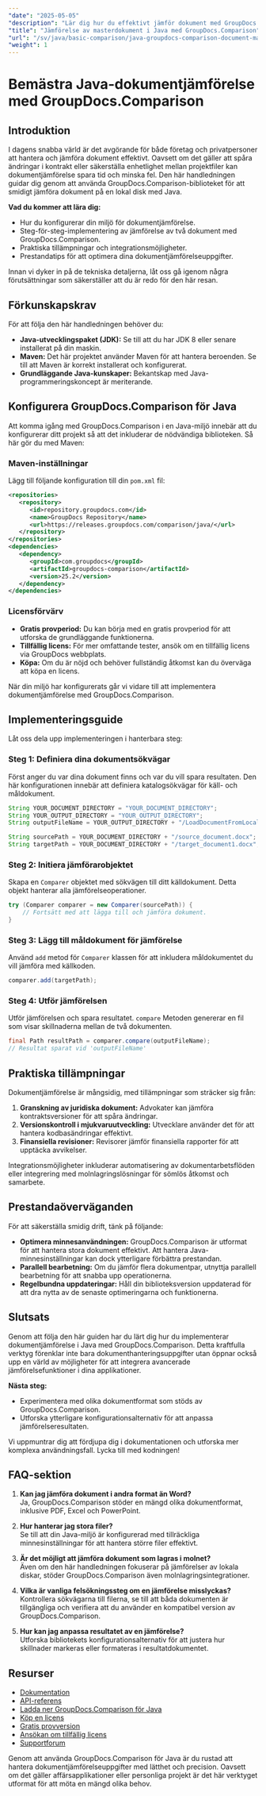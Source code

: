 ```yaml
---
"date": "2025-05-05"
"description": "Lär dig hur du effektivt jämför dokument med GroupDocs.Comparison i Java. Den här guiden behandlar installation, implementering och prestandaoptimering."
"title": "Jämförelse av masterdokument i Java med GroupDocs.Comparison"
"url": "/sv/java/basic-comparison/java-groupdocs-comparison-document-management-guide/"
"weight": 1
---
```


# Bemästra Java-dokumentjämförelse med GroupDocs.Comparison

## Introduktion

I dagens snabba värld är det avgörande för både företag och privatpersoner att hantera och jämföra dokument effektivt. Oavsett om det gäller att spåra ändringar i kontrakt eller säkerställa enhetlighet mellan projektfiler kan dokumentjämförelse spara tid och minska fel. Den här handledningen guidar dig genom att använda GroupDocs.Comparison-biblioteket för att smidigt jämföra dokument på en lokal disk med Java.

**Vad du kommer att lära dig:**
- Hur du konfigurerar din miljö för dokumentjämförelse.
- Steg-för-steg-implementering av jämförelse av två dokument med GroupDocs.Comparison.
- Praktiska tillämpningar och integrationsmöjligheter.
- Prestandatips för att optimera dina dokumentjämförelseuppgifter.

Innan vi dyker in på de tekniska detaljerna, låt oss gå igenom några förutsättningar som säkerställer att du är redo för den här resan.

## Förkunskapskrav

För att följa den här handledningen behöver du:

- **Java-utvecklingspaket (JDK):** Se till att du har JDK 8 eller senare installerat på din maskin.
- **Maven:** Det här projektet använder Maven för att hantera beroenden. Se till att Maven är korrekt installerat och konfigurerat.
- **Grundläggande Java-kunskaper:** Bekantskap med Java-programmeringskoncept är meriterande.

## Konfigurera GroupDocs.Comparison för Java

Att komma igång med GroupDocs.Comparison i en Java-miljö innebär att du konfigurerar ditt projekt så att det inkluderar de nödvändiga biblioteken. Så här gör du med Maven:

### Maven-inställningar

Lägg till följande konfiguration till din `pom.xml` fil:

```xml
<repositories>
   <repository>
      <id>repository.groupdocs.com</id>
      <name>GroupDocs Repository</name>
      <url>https://releases.groupdocs.com/comparison/java/</url>
   </repository>
</repositories>
<dependencies>
   <dependency>
      <groupId>com.groupdocs</groupId>
      <artifactId>groupdocs-comparison</artifactId>
      <version>25.2</version>
   </dependency>
</dependencies>
```

### Licensförvärv

- **Gratis provperiod:** Du kan börja med en gratis provperiod för att utforska de grundläggande funktionerna.
- **Tillfällig licens:** För mer omfattande tester, ansök om en tillfällig licens via GroupDocs webbplats.
- **Köpa:** Om du är nöjd och behöver fullständig åtkomst kan du överväga att köpa en licens.

När din miljö har konfigurerats går vi vidare till att implementera dokumentjämförelse med GroupDocs.Comparison.

## Implementeringsguide

Låt oss dela upp implementeringen i hanterbara steg:

### Steg 1: Definiera dina dokumentsökvägar

Först anger du var dina dokument finns och var du vill spara resultaten. Den här konfigurationen innebär att definiera katalogsökvägar för käll- och måldokument.

```java
String YOUR_DOCUMENT_DIRECTORY = "YOUR_DOCUMENT_DIRECTORY";
String YOUR_OUTPUT_DIRECTORY = "YOUR_OUTPUT_DIRECTORY";
String outputFileName = YOUR_OUTPUT_DIRECTORY + "/LoadDocumentFromLocalDisc_result.docx";

String sourcePath = YOUR_DOCUMENT_DIRECTORY + "/source_document.docx";
String targetPath = YOUR_DOCUMENT_DIRECTORY + "/target_document1.docx";
```

### Steg 2: Initiera jämförarobjektet

Skapa en `Comparer` objektet med sökvägen till ditt källdokument. Detta objekt hanterar alla jämförelseoperationer.

```java
try (Comparer comparer = new Comparer(sourcePath)) {
    // Fortsätt med att lägga till och jämföra dokument.
}
```

### Steg 3: Lägg till måldokument för jämförelse

Använd `add` metod för `Comparer` klassen för att inkludera måldokumentet du vill jämföra med källkoden.

```java
comparer.add(targetPath);
```

### Steg 4: Utför jämförelsen

Utför jämförelsen och spara resultatet. `compare` Metoden genererar en fil som visar skillnaderna mellan de två dokumenten.

```java
final Path resultPath = comparer.compare(outputFileName);
// Resultat sparat vid 'outputFileName'
```

## Praktiska tillämpningar

Dokumentjämförelse är mångsidig, med tillämpningar som sträcker sig från:

1. **Granskning av juridiska dokument:** Advokater kan jämföra kontraktsversioner för att spåra ändringar.
2. **Versionskontroll i mjukvaruutveckling:** Utvecklare använder det för att hantera kodbasändringar effektivt.
3. **Finansiella revisioner:** Revisorer jämför finansiella rapporter för att upptäcka avvikelser.

Integrationsmöjligheter inkluderar automatisering av dokumentarbetsflöden eller integrering med molnlagringslösningar för sömlös åtkomst och samarbete.

## Prestandaöverväganden

För att säkerställa smidig drift, tänk på följande:

- **Optimera minnesanvändningen:** GroupDocs.Comparison är utformat för att hantera stora dokument effektivt. Att hantera Java-minnesinställningar kan dock ytterligare förbättra prestandan.
- **Parallell bearbetning:** Om du jämför flera dokumentpar, utnyttja parallell bearbetning för att snabba upp operationerna.
- **Regelbundna uppdateringar:** Håll din biblioteksversion uppdaterad för att dra nytta av de senaste optimeringarna och funktionerna.

## Slutsats

Genom att följa den här guiden har du lärt dig hur du implementerar dokumentjämförelse i Java med GroupDocs.Comparison. Detta kraftfulla verktyg förenklar inte bara dokumenthanteringsuppgifter utan öppnar också upp en värld av möjligheter för att integrera avancerade jämförelsefunktioner i dina applikationer.

**Nästa steg:**
- Experimentera med olika dokumentformat som stöds av GroupDocs.Comparison.
- Utforska ytterligare konfigurationsalternativ för att anpassa jämförelseresultaten.

Vi uppmuntrar dig att fördjupa dig i dokumentationen och utforska mer komplexa användningsfall. Lycka till med kodningen!

## FAQ-sektion

1. **Kan jag jämföra dokument i andra format än Word?**  
   Ja, GroupDocs.Comparison stöder en mängd olika dokumentformat, inklusive PDF, Excel och PowerPoint.

2. **Hur hanterar jag stora filer?**  
   Se till att din Java-miljö är konfigurerad med tillräckliga minnesinställningar för att hantera större filer effektivt.

3. **Är det möjligt att jämföra dokument som lagras i molnet?**  
   Även om den här handledningen fokuserar på jämförelser av lokala diskar, stöder GroupDocs.Comparison även molnlagringsintegrationer.

4. **Vilka är vanliga felsökningssteg om en jämförelse misslyckas?**  
   Kontrollera sökvägarna till filerna, se till att båda dokumenten är tillgängliga och verifiera att du använder en kompatibel version av GroupDocs.Comparison.

5. **Hur kan jag anpassa resultatet av en jämförelse?**  
   Utforska bibliotekets konfigurationsalternativ för att justera hur skillnader markeras eller formateras i resultatdokumentet.

## Resurser

- [Dokumentation](https://docs.groupdocs.com/comparison/java/)
- [API-referens](https://reference.groupdocs.com/comparison/java/)
- [Ladda ner GroupDocs.Comparison för Java](https://releases.groupdocs.com/comparison/java/)
- [Köp en licens](https://purchase.groupdocs.com/buy)
- [Gratis provversion](https://releases.groupdocs.com/comparison/java/)
- [Ansökan om tillfällig licens](https://purchase.groupdocs.com/temporary-license/)
- [Supportforum](https://forum.groupdocs.com/c/comparison)

Genom att använda GroupDocs.Comparison för Java är du rustad att hantera dokumentjämförelseuppgifter med lätthet och precision. Oavsett om det gäller affärsapplikationer eller personliga projekt är det här verktyget utformat för att möta en mängd olika behov.